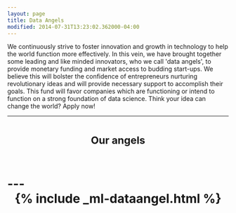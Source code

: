 ```yaml
---
layout: page
title: Data Angels
modified: 2014-07-31T13:23:02.362000-04:00
---
```


We continuously strive to foster innovation and growth in technology to help the world function more effectively. In this vein, we have brought together some leading and like minded innovators, who we call 'data angels', to provide monetary funding and market access to budding start-ups. We believe this  will bolster the confidence of entrepreneurs nurturing revolutionary ideas and will provide necessary support to accomplish their goals. This fund will favor companies which are functioning or intend to function on a strong foundation of data science. Think your idea can change the world? Apply now!
  		  
---
<h1><small><center><b>Our angels</b></center></small><br><br>
---
<center>{% include _ml-dataangel.html %}<center>
